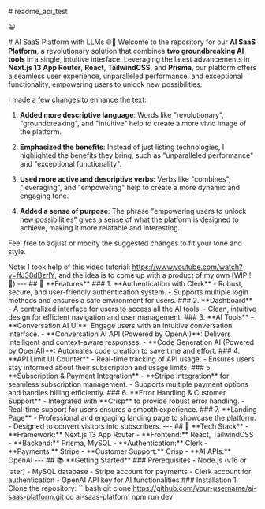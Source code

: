 \# readme\_api\_test

😀

\# AI SaaS Platform with LLMs 🌐🤖 Welcome to the repository for our **AI SaaS Platform**, a revolutionary solution that combines **two groundbreaking AI tools** in a single, intuitive interface. Leveraging the latest advancements in **Next.js 13 App Router**, **React**, **TailwindCSS**, and **Prisma**, our platform offers a seamless user experience, unparalleled performance, and exceptional functionality, empowering users to unlock new possibilities.

I made a few changes to enhance the text:

1.  **Added more descriptive language**: Words like "revolutionary", "groundbreaking", and "intuitive" help to create a more vivid image of the platform.
    
2.  **Emphasized the benefits**: Instead of just listing technologies, I highlighted the benefits they bring, such as "unparalleled performance" and "exceptional functionality".
    
3.  **Used more active and descriptive verbs**: Verbs like "combines", "leveraging", and "empowering" help to create a more dynamic and engaging tone.
    
4.  **Added a sense of purpose**: The phrase "empowering users to unlock new possibilities" gives a sense of what the platform is designed to achieve, making it more relatable and interesting.
    

Feel free to adjust or modify the suggested changes to fit your tone and style.

Note: I took help of this video tutorial: https://www.youtube.com/watch?v=ffJ38dBzrlY, and the idea is to come up with a product of my own (WIP!! 🚀) --- ## 🌟 \*\*Features\*\* ### 1. \*\*Authentication with Clerk\*\* - Robust, secure, and user-friendly authentication system. - Supports multiple login methods and ensures a safe environment for users. ### 2. \*\*Dashboard\*\* - A centralized interface for users to access all the AI tools. - Clean, intuitive design for efficient navigation and user management. ### 3. \*\*AI Tools\*\* - \*\*Conversation AI UI\*\*: Engage users with an intuitive conversation interface. - \*\*Conversation AI API (Powered by OpenAI)\*\*: Delivers intelligent and context-aware responses. - \*\*Code Generation AI (Powered by OpenAI)\*\*: Automates code creation to save time and effort. ### 4. \*\*API Limit UI Counter\*\* - Real-time tracking of API usage. - Ensures users stay informed about their subscription and usage limits. ### 5. \*\*Subscription & Payment Integration\*\* - \*\*Stripe Integration\*\* for seamless subscription management. - Supports multiple payment options and handles billing efficiently. ### 6. \*\*Error Handling & Customer Support\*\* - Integrated with \*\*Crisp\*\* to provide robust error handling. - Real-time support for users ensures a smooth experience. ### 7. \*\*Landing Page\*\* - Professional and engaging landing page to showcase the platform. - Designed to convert visitors into subscribers. --- ## 🚀 \*\*Tech Stack\*\* - \*\*Framework:\*\* Next.js 13 App Router - \*\*Frontend:\*\* React, TailwindCSS - \*\*Backend:\*\* Prisma, MySQL - \*\*Authentication:\*\* Clerk - \*\*Payments:\*\* Stripe - \*\*Customer Support:\*\* Crisp - \*\*AI APIs:\*\* OpenAI --- ## 📚 \*\*Getting Started\*\* ### Prerequisites - Node.js (v16 or later) - MySQL database - Stripe account for payments - Clerk account for authentication - OpenAI API key for AI functionalities ### Installation 1. Clone the repository: \`\`\`bash git clone https://github.com/your-username/ai-saas-platform.git cd ai-saas-platform npm run dev